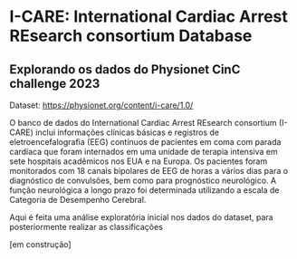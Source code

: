 # I-CARE: International Cardiac Arrest REsearch consortium Database

## Explorando os dados do Physionet CinC challenge 2023

Dataset: https://physionet.org/content/i-care/1.0/

O banco de dados do  International Cardiac Arrest REsearch consortium (I-CARE) inclui informações clínicas básicas e registros de eletroencefalografia (EEG) contínuos de pacientes em coma com parada cardíaca que foram internados em uma unidade de terapia intensiva em sete hospitais acadêmicos nos EUA e na Europa. Os pacientes foram monitorados com 18 canais bipolares de EEG de horas a vários dias para o diagnóstico de convulsões, bem como para prognóstico neurológico. A função neurológica a longo prazo foi determinada utilizando a escala de Categoria de Desempenho Cerebral.

Aqui é feita uma análise exploratória inicial nos dados do dataset, para posteriormente realizar as classificações

[em construção]
